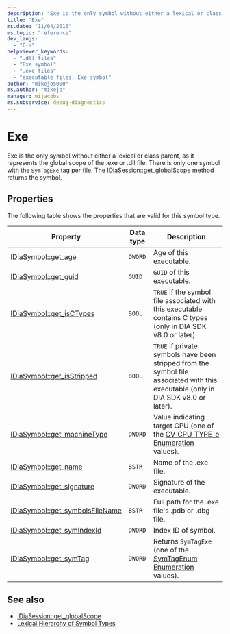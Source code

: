 ```yaml
---
description: "Exe is the only symbol without either a lexical or class parent, as it represents the global scope of the .exe or .dll file."
title: "Exe"
ms.date: "11/04/2016"
ms.topic: "reference"
dev_langs:
  - "C++"
helpviewer_keywords:
  - ".dll files"
  - "Exe symbol"
  - ".exe files"
  - "executable files, Exe symbol"
author: "mikejo5000"
ms.author: "mikejo"
manager: mijacobs
ms.subservice: debug-diagnostics
---
```

# Exe

Exe is the only symbol without either a lexical or class parent, as it represents the global scope of the .exe or .dll file. There is only one symbol with the `SymTagExe` tag per file. The [IDiaSession::get_globalScope](../../debugger/debug-interface-access/idiasession-get-globalscope.md) method returns the symbol.

## Properties
 The following table shows the properties that are valid for this symbol type.

|Property|Data type|Description|
|--------------|---------------|-----------------|
|[IDiaSymbol::get_age](../../debugger/debug-interface-access/idiasymbol-get-age.md)|`DWORD`|Age of this executable.|
|[IDiaSymbol::get_guid](../../debugger/debug-interface-access/idiasymbol-get-guid.md)|`GUID`|`GUID` of this executable.|
|[IDiaSymbol::get_isCTypes](../../debugger/debug-interface-access/idiasymbol-get-isctypes.md)|`BOOL`|`TRUE` if the symbol file associated with this executable contains C types (only in DIA SDK v8.0 or later).|
|[IDiaSymbol::get_isStripped](../../debugger/debug-interface-access/idiasymbol-get-isstripped.md)|`BOOL`|`TRUE` if private symbols have been stripped from the symbol file associated with this executable (only in DIA SDK v8.0 or later).|
|[IDiaSymbol::get_machineType](../../debugger/debug-interface-access/idiasymbol-get-machinetype.md)|`DWORD`|Value indicating target CPU (one of the [CV_CPU_TYPE_e Enumeration](../../debugger/debug-interface-access/cv-cpu-type-e.md) values).|
|[IDiaSymbol::get_name](../../debugger/debug-interface-access/idiasymbol-get-name.md)|`BSTR`|Name of the .exe file.|
|[IDiaSymbol::get_signature](../../debugger/debug-interface-access/idiasymbol-get-signature.md)|`DWORD`|Signature of the executable.|
|[IDiaSymbol::get_symbolsFileName](../../debugger/debug-interface-access/idiasymbol-get-symbolsfilename.md)|`BSTR`|Full path for the .exe file's .pdb or .dbg file.|
|[IDiaSymbol::get_symIndexId](../../debugger/debug-interface-access/idiasymbol-get-symindexid.md)|`DWORD`|Index ID of symbol.|
|[IDiaSymbol::get_symTag](../../debugger/debug-interface-access/idiasymbol-get-symtag.md)|`DWORD`|Returns `SymTagExe` (one of the [SymTagEnum Enumeration](../../debugger/debug-interface-access/symtagenum.md) values).|

## See also
- [IDiaSession::get_globalScope](../../debugger/debug-interface-access/idiasession-get-globalscope.md)
- [Lexical Hierarchy of Symbol Types](../../debugger/debug-interface-access/lexical-hierarchy-of-symbol-types.md)
